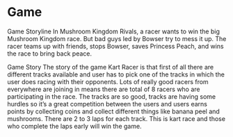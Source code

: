 # Game

Game Storyline 
In Mushroom Kingdom Rivals, a racer wants to win the big Mushroom Kingdom race. But bad guys led by Bowser try to mess it up. The racer teams up with friends, stops Bowser, saves Princess Peach, and wins the race to bring back peace.

Game Story
The story of the game Kart Racer is that first of all there are different tracks available and user has to pick one of the tracks in which the user does racing with their opponents. Lots of really good racers from everywhere are joining in means there are total of 8 racers who are participating in the race. The tracks are so good, tracks are having some hurdles so it’s a great competition between the users and users earns points by collecting coins and collect different things like banana peel and mushrooms. There are 2 to 3 laps for each track. This is kart race and those who complete the laps early will win the game.
